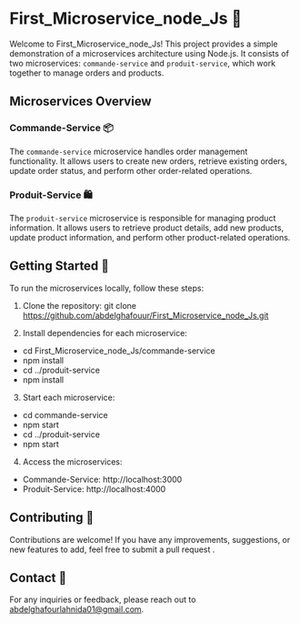 # First_Microservice_node_Js 🚀

Welcome to First_Microservice_node_Js! This project provides a simple demonstration of a microservices architecture using Node.js. It consists of two microservices: `commande-service` and `produit-service`, which work together to manage orders and products.

## Microservices Overview

### Commande-Service 📦

The `commande-service` microservice handles order management functionality. It allows users to create new orders, retrieve existing orders, update order status, and perform other order-related operations.

### Produit-Service 🛍️

The `produit-service` microservice is responsible for managing product information. It allows users to retrieve product details, add new products, update product information, and perform other product-related operations.

## Getting Started 🚀

To run the microservices locally, follow these steps:

1. Clone the repository:
   git clone https://github.com/abdelghafouur/First_Microservice_node_Js.git
   
3. Install dependencies for each microservice:

- cd First_Microservice_node_Js/commande-service
- npm install
- cd ../produit-service
- npm install
  
3. Start each microservice:
   
- cd commande-service
- npm start
- cd ../produit-service
- npm start

4. Access the microservices:
- Commande-Service: http://localhost:3000
- Produit-Service: http://localhost:4000

## Contributing 🤝

Contributions are welcome! If you have any improvements, suggestions, or new features to add, feel free to submit a pull request .

## Contact 📧

For any inquiries or feedback, please reach out to abdelghafourlahnida01@gmail.com.



